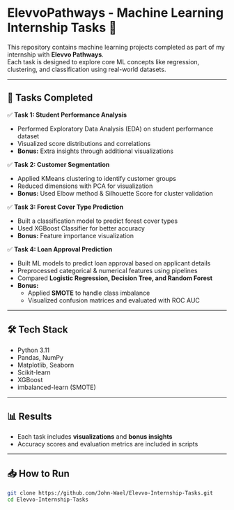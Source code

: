 # ElevvoPathways - Machine Learning Internship Tasks 🚀

This repository contains machine learning projects completed as part of my internship with **Elevvo Pathways**.  
Each task is designed to explore core ML concepts like regression, clustering, and classification using real-world datasets.

---

## 📂 Tasks Completed

✅ **Task 1: Student Performance Analysis**  
- Performed Exploratory Data Analysis (EDA) on student performance dataset  
- Visualized score distributions and correlations  
- **Bonus:** Extra insights through additional visualizations  

✅ **Task 2: Customer Segmentation**  
- Applied KMeans clustering to identify customer groups  
- Reduced dimensions with PCA for visualization  
- **Bonus:** Used Elbow method & Silhouette Score for cluster validation  

✅ **Task 3: Forest Cover Type Prediction**  
- Built a classification model to predict forest cover types  
- Used XGBoost Classifier for better accuracy  
- **Bonus:** Feature importance visualization  

✅ **Task 4: Loan Approval Prediction**  
- Built ML models to predict loan approval based on applicant details  
- Preprocessed categorical & numerical features using pipelines  
- Compared **Logistic Regression, Decision Tree, and Random Forest**  
- **Bonus:**  
  - Applied **SMOTE** to handle class imbalance  
  - Visualized confusion matrices and evaluated with ROC AUC  

---

## 🛠️ Tech Stack
- Python 3.11  
- Pandas, NumPy  
- Matplotlib, Seaborn  
- Scikit-learn  
- XGBoost  
- imbalanced-learn (SMOTE)  

---

## 📊 Results
- Each task includes **visualizations** and **bonus insights**  
- Accuracy scores and evaluation metrics are included in scripts  

---

## 📥 How to Run
```bash
git clone https://github.com/John-Wael/Elevvo-Internship-Tasks.git
cd Elevvo-Internship-Tasks
